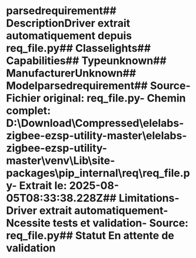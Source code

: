 # parsedrequirement##  DescriptionDriver extrait automatiquement depuis req_file.py##  Classelights##  Capabilities##  Typeunknown##  ManufacturerUnknown##  Modelparsedrequirement##  Source- **Fichier original**: req_file.py- **Chemin complet**: D:\Download\Compressed\elelabs-zigbee-ezsp-utility-master\elelabs-zigbee-ezsp-utility-master\venv\Lib\site-packages\pip\_internal\req\req_file.py- **Extrait le**: 2025-08-05T08:33:38.228Z##  Limitations- Driver extrait automatiquement- Ncessite tests et validation- Source: req_file.py##  Statut En attente de validation